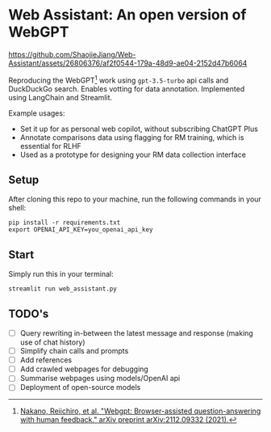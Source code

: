 # Web Assistant: An open version of WebGPT



https://github.com/ShaojieJiang/Web-Assistant/assets/26806376/af2f0544-179a-48d9-ae04-2152d47b6064


Reproducing the WebGPT[^webgpt] work using `gpt-3.5-turbo` api calls and DuckDuckGo search.
Enables votting for data annotation.
Implemented using LangChain and Streamlit.

[^webgpt]: [Nakano, Reiichiro, et al. "Webgpt: Browser-assisted question-answering with human feedback." arXiv preprint arXiv:2112.09332 (2021).](https://arxiv.org/abs/2112.09332)

Example usages:
* Set it up for as personal web copilot, without subscribing ChatGPT Plus
* Annotate comparisons data using flagging for RM training, which is essential for RLHF
* Used as a prototype for designing your RM data collection interface

<!-- The annotated data will be written to your local path under `flagged` -->

## Setup

After cloning this repo to your machine, run the following commands in your shell:
```shell
pip install -r requirements.txt
export OPENAI_API_KEY=you_openai_api_key
```

## Start

Simply run this in your terminal:
```shell
streamlit run web_assistant.py
```

<!-- ## Sharing with your friends or family

If you want to share the tool running on your machine, you can change `share: false` to `share: true` in `config.yaml`.
Then after restarting the program, you will see a temporary link hosted by Gradio that can be accessed by others.
> _NOTE:_ Sharing this link will allow others to use the tool that costs your OpenAI credits, please be aware of that. -->

## TODO's

- [ ] Query rewriting in-between the latest message and response (making use of chat history)
- [ ] Simplify chain calls and prompts
- [ ] Add references
- [ ] Add crawled webpages for debugging
- [ ] Summarise webpages using models/OpenAI api
- [ ] Deployment of open-source models
